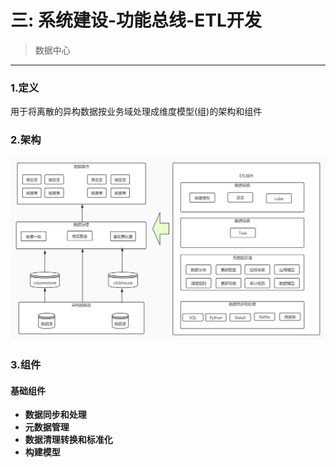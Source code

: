 # 三: 系统建设-功能总线-ETL开发
> 数据中心
********

### 1.定义
用于将离散的异构数据按业务域处理成维度模型(组)的架构和组件

### 2.架构
![avatar](data_warehouse.jpg)

### 3.组件
#### 基础组件
- **数据同步和处理**
- **元数据管理**
- **数据清理转换和标准化**
- **构建模型**